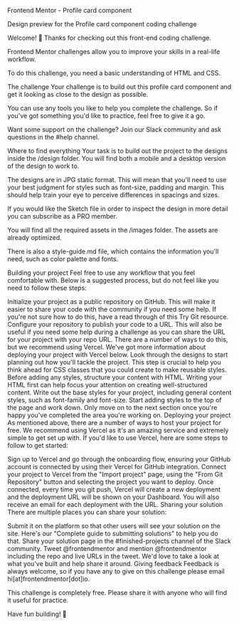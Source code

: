 Frontend Mentor - Profile card component

Design preview for the Profile card component coding challenge

Welcome! 👋
Thanks for checking out this front-end coding challenge.

Frontend Mentor challenges allow you to improve your skills in a real-life workflow.

To do this challenge, you need a basic understanding of HTML and CSS.

The challenge
Your challenge is to build out this profile card component and get it looking as close to the design as possible.

You can use any tools you like to help you complete the challenge. So if you've got something you'd like to practice, feel free to give it a go.

Want some support on the challenge? Join our Slack community and ask questions in the #help channel.

Where to find everything
Your task is to build out the project to the designs inside the /design folder. You will find both a mobile and a desktop version of the design to work to.

The designs are in JPG static format. This will mean that you'll need to use your best judgment for styles such as font-size, padding and margin. This should help train your eye to perceive differences in spacings and sizes.

If you would like the Sketch file in order to inspect the design in more detail you can subscribe as a PRO member.

You will find all the required assets in the /images folder. The assets are already optimized.

There is also a style-guide.md file, which contains the information you'll need, such as color palette and fonts.

Building your project
Feel free to use any workflow that you feel comfortable with. Below is a suggested process, but do not feel like you need to follow these steps:

Initialize your project as a public repository on GitHub. This will make it easier to share your code with the community if you need some help. If you're not sure how to do this, have a read through of this Try Git resource.
Configure your repository to publish your code to a URL. This will also be useful if you need some help during a challenge as you can share the URL for your project with your repo URL. There are a number of ways to do this, but we recommend using Vercel. We've got more information about deploying your project with Vercel below.
Look through the designs to start planning out how you'll tackle the project. This step is crucial to help you think ahead for CSS classes that you could create to make reusable styles.
Before adding any styles, structure your content with HTML. Writing your HTML first can help focus your attention on creating well-structured content.
Write out the base styles for your project, including general content styles, such as font-family and font-size.
Start adding styles to the top of the page and work down. Only move on to the next section once you're happy you've completed the area you're working on.
Deploying your project
As mentioned above, there are a number of ways to host your project for free. We recommend using Vercel as it's an amazing service and extremely simple to get set up with. If you'd like to use Vercel, here are some steps to follow to get started:

Sign up to Vercel and go through the onboarding flow, ensuring your GitHub account is connected by using their Vercel for GitHub integration.
Connect your project to Vercel from the "Import project" page, using the "From Git Repository" button and selecting the project you want to deploy.
Once connected, every time you git push, Vercel will create a new deployment and the deployment URL will be shown on your Dashboard. You will also receive an email for each deployment with the URL.
Sharing your solution
There are multiple places you can share your solution:

Submit it on the platform so that other users will see your solution on the site. Here's our "Complete guide to submitting solutions" to help you do that.
Share your solution page in the #finished-projects channel of the Slack community.
Tweet @frontendmentor and mention @frontendmentor including the repo and live URLs in the tweet. We'd love to take a look at what you've built and help share it around.
Giving feedback
Feedback is always welcome, so if you have any to give on this challenge please email hi[at]frontendmentor[dot]io.

This challenge is completely free. Please share it with anyone who will find it useful for practice.

Have fun building! 🚀
